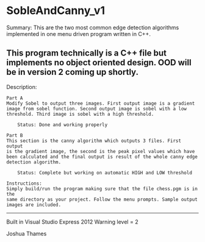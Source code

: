 SobleAndCanny_v1
================

Summary:
This are the two most common edge detection algorithms implemented in one menu driven program written in C++.

This program technically is a C++ file but implements no object oriented design. OOD will be in version 2 coming up shortly. 
---------------------------------------------------------------------------


Description:
	
	Part A
	Modify Sobel to output three images. First output image is a gradient
	image from sobel function. Second output image is sobel with a low 
	threshold. Third image is sobel with a high threshold. 
		
		Status: Done and working properly

	Part B
	This section is the canny algorithm which outputs 3 files. First output
	is the gradient image, the second is the peak pixel values which have 
	been calculated and the final output is result of the whole canny edge
	detection algorithm. 

		Status: Complete but working on automatic HIGH and LOW threshold

	Instructions:
	Simply build/run the program making sure that the file chess.pgm is in the
	same directory as your project. Follow the menu prompts. Sample output 
	images are included.
---------------------------------------------------------------------------	
	
Built in Visual Studio Express 2012
	Warning level = 2
	
	
	
Joshua Thames